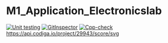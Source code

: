 # M1_Application_Electronicslab
[![Unit testing](https://github.com/vinyvinnu007/M1_Application_Electronicslab/actions/workflows/unit_test.yml/badge.svg)](https://github.com/vinyvinnu007/M1_Application_Electronicslab/actions/workflows/unit_test.yml)
[![GitInspector](https://github.com/vinyvinnu007/M1_Application_Electronicslab/actions/workflows/gitinspector.yml/badge.svg)](https://github.com/vinyvinnu007/M1_Application_Electronicslab/actions/workflows/gitinspector.yml)
[![Cpp-check](https://github.com/vinyvinnu007/M1_Application_Electronicslab/actions/workflows/cppcheck.yml/badge.svg)](https://github.com/vinyvinnu007/M1_Application_Electronicslab/actions/workflows/cppcheck.yml)
https://api.codiga.io/project/29943/score/svg
